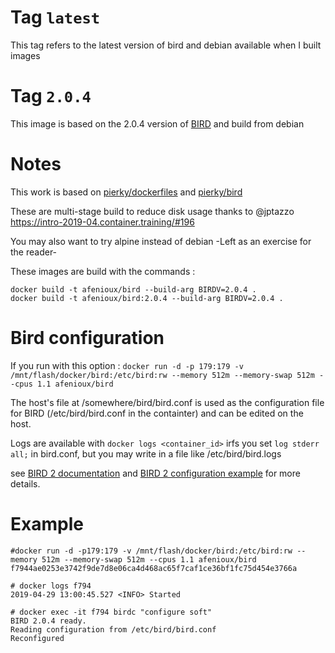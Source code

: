 # Tag `latest`
This tag refers to the latest version of bird and debian available when I built images

# Tag `2.0.4`
This image is based on the 2.0.4 version of [BIRD](https://bird.network.cz) and build from debian

# Notes

This work is based on [pierky/dockerfiles](https://github.com/pierky/dockerfiles) and [pierky/bird](https://hub.docker.com/r/pierky/bird)

These are multi-stage build to reduce disk usage thanks to @jptazzo https://intro-2019-04.container.training/#196

You may also want to try alpine instead of debian -Left as an exercise for the reader-

These images are build with the commands : 
```
docker build -t afenioux/bird --build-arg BIRDV=2.0.4 .
docker build -t afenioux/bird:2.0.4 --build-arg BIRDV=2.0.4 .
```

# Bird configuration

If you run with this option : `docker run -d -p 179:179 -v /mnt/flash/docker/bird:/etc/bird:rw --memory 512m --memory-swap 512m --cpus 1.1 afenioux/bird`

The host's file at /somewhere/bird/bird.conf is used as the configuration file for BIRD (/etc/bird/bird.conf in the containter) and can be edited
on the host.

Logs are available with `docker logs <container_id>` irfs you set `log stderr all;` in bird.conf, but you may write in a file like /etc/bird/bird.logs

see [BIRD 2 documentation](https://bird.network.cz/?get_doc&f=bird.html&v=20)
and [BIRD 2 configuration example](https://github.com/BIRD/bird/blob/master/doc/bird.conf.example)
for more details.

# Example
```
#docker run -d -p179:179 -v /mnt/flash/docker/bird:/etc/bird:rw --memory 512m --memory-swap 512m --cpus 1.1 afenioux/bird
f7944ae0253e3742f9de7d8e06ca4d468ac65f7caf1ce36bf1fc75d454e3766a

# docker logs f794
2019-04-29 13:00:45.527 <INFO> Started

# docker exec -it f794 birdc "configure soft"
BIRD 2.0.4 ready.
Reading configuration from /etc/bird/bird.conf
Reconfigured
```
